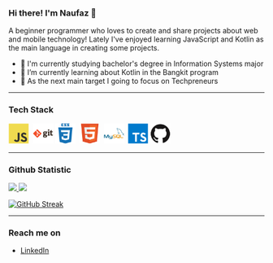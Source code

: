 ### Hi there! I'm Naufaz 👋  

A beginner programmer who loves to create and share projects about web and mobile technology! Lately I've enjoyed learning JavaScript and Kotlin as the main language in creating some projects.  
  
- 🔭 I'm currently studying bachelor's degree in Information Systems major
- 🌱 I’m currently learning about Kotlin in the Bangkit program
- 🎯 As the next main target I going to focus on Techpreneurs

---
### Tech Stack
<div>
   <img src="https://github.com/devicons/devicon/blob/master/icons/javascript/javascript-original.svg" title="JavaScript" alt="JavaScript" width="40" height="40"/>&nbsp;
   <img src="https://github.com/devicons/devicon/blob/master/icons/git/git-original-wordmark.svg" title="Git" **alt="Git" width="40" height="40"/>
   <img src="https://github.com/devicons/devicon/blob/master/icons/css3/css3-plain-wordmark.svg"  title="CSS3" alt="CSS" width="40" height="40"/>&nbsp;
   <img src="https://github.com/devicons/devicon/blob/master/icons/html5/html5-original.svg" title="HTML5" alt="HTML" width="40" height="40"/>&nbsp;
   <img src="https://github.com/devicons/devicon/blob/master/icons/mysql/mysql-original-wordmark.svg" title="MySQL"  alt="MySQL" width="40" height="40"/>&nbsp;
   <img src="https://github.com/devicons/devicon/blob/master/icons/typescript/typescript-original.svg" title="Typescript" **alt="Typescript" width="40" height="40"/>
   <img src="https://github.com/devicons/devicon/blob/master/icons/github/github-original.svg" title="github" **alt="github" width="40" height="40"/>
</div>

---
### Github Statistic
<p align="left">
<a href="https://github.com/naufaz">
  <img height="180em" src="https://github-readme-stats-eight-theta.vercel.app/api?username=naufaz&show_icons=true&theme=algolia&include_all_commits=true&count_private=true"/>
  <img height="180em" src="https://github-readme-stats-eight-theta.vercel.app/api/top-langs/?username=naufaz&layout=compact&langs_count=8&theme=algolia"/>
</a>
</p>

 [![GitHub Streak](http://github-readme-streak-stats.herokuapp.com?user=naufaz&theme=algolia)](https://git.io/streak-stats)


---
### Reach me on
- <a href="https://linkedin.com/in//">LinkedIn</a>

